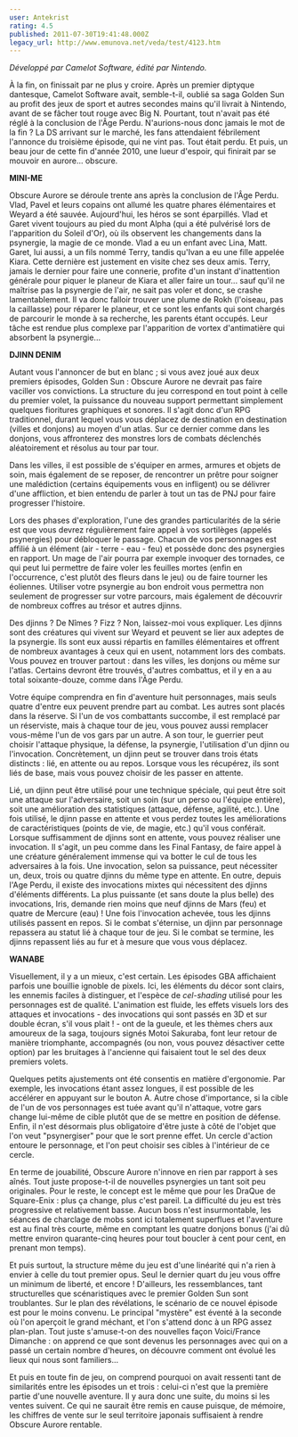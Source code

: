 ```yaml
---
user: Antekrist
rating: 4.5
published: 2011-07-30T19:41:48.000Z
legacy_url: http://www.emunova.net/veda/test/4123.htm
---
```

_Développé par Camelot Software, édité par Nintendo._  

  

À la fin, on finissait par ne plus y croire. Après un premier diptyque dantesque, Camelot Software avait, semble-t-il, oublié sa saga Golden Sun au profit des jeux de sport et autres secondes mains qu'il livrait à Nintendo, avant de se fâcher tout rouge avec Big N. Pourtant, tout n'avait pas été réglé à la conclusion de l'Âge Perdu. N'aurions-nous donc jamais le mot de la fin ? La DS arrivant sur le marché, les fans attendaient fébrilement l'annonce du troisième épisode, qui ne vint pas. Tout était perdu. Et puis, un beau jour de cette fin d'année 2010, une lueur d'espoir, qui finirait par se mouvoir en aurore... obscure.  

  

**MINI-ME**  

Obscure Aurore se déroule trente ans après la conclusion de l'Âge Perdu. Vlad, Pavel et leurs copains ont allumé les quatre phares élémentaires et Weyard a été sauvée. Aujourd'hui, les héros se sont éparpillés. Vlad et Garet vivent toujours au pied du mont Alpha (qui a été pulvérisé lors de l'apparition du Soleil d'Or), où ils observent les changements dans la psynergie, la magie de ce monde. Vlad a eu un enfant avec Lina, Matt. Garet, lui aussi, a un fils nommé Terry, tandis qu'Ivan a eu une fille appelée Kiara. Cette dernière est justement en visite chez ses deux amis. Terry, jamais le dernier pour faire une connerie, profite d'un instant d'inattention générale pour piquer le planeur de Kiara et aller faire un tour... sauf qu'il ne maîtrise pas la psynergie de l'air, ne sait pas voler et donc, se crashe lamentablement. Il va donc falloir trouver une plume de Rokh (l'oiseau, pas la caillasse) pour réparer le planeur, et ce sont les enfants qui sont chargés de parcourir le monde à sa recherche, les parents étant occupés. Leur tâche est rendue plus complexe par l'apparition de vortex d'antimatière qui absorbent la psynergie...  

  

**DJINN DENIM**  

Autant vous l'annoncer de but en blanc ; si vous avez joué aux deux premiers épisodes, Golden Sun : Obscure Aurore ne devrait pas faire vaciller vos convictions. La structure du jeu correspond en tout point à celle du premier volet, la puissance du nouveau support permettant simplement quelques fioritures graphiques et sonores. Il s'agit donc d'un RPG traditionnel, durant lequel vous vous déplacez de destination en destination (villes et donjons) au moyen d'un atlas. Sur ce dernier comme dans les donjons, vous affronterez des monstres lors de combats déclenchés aléatoirement et résolus au tour par tour.  

Dans les villes, il est possible de s'équiper en armes, armures et objets de soin, mais également de se reposer, de rencontrer un prêtre pour soigner une malédiction (certains équipements vous en infligent) ou se délivrer d'une affliction, et bien entendu de parler à tout un tas de PNJ pour faire progresser l'histoire.  

Lors des phases d'exploration, l'une des grandes particularités de la série est que vous devrez régulièrement faire appel à vos sortilèges (appelés psynergies) pour débloquer le passage. Chacun de vos personnages est affilié à un élément (air - terre - eau - feu) et possède donc des psynergies en rapport. Un mage de l'air pourra par exemple invoquer des tornades, ce qui peut lui permettre de faire voler les feuilles mortes (enfin en l'occurrence, c'est plutôt des fleurs dans le jeu) ou de faire tourner les éoliennes. Utiliser votre psynergie au bon endroit vous permettra non seulement de progresser sur votre parcours, mais également de découvrir de nombreux coffres au trésor et autres djinns.  

Des djinns ? De Nîmes ? Fizz ? Non, laissez-moi vous expliquer. Les djinns sont des créatures qui vivent sur Weyard et peuvent se lier aux adeptes de la psynergie. Ils sont eux aussi répartis en familles élémentaires et offrent de nombreux avantages à ceux qui en usent, notamment lors des combats. Vous pouvez en trouver partout : dans les villes, les donjons ou même sur l'atlas. Certains devront être trouvés, d'autres combattus, et il y en a au total soixante-douze, comme dans l'Âge Perdu.  

Votre équipe comprendra en fin d'aventure huit personnages, mais seuls quatre d'entre eux peuvent prendre part au combat. Les autres sont placés dans la réserve. Si l'un de vos combattants succombe, il est remplacé par un réserviste, mais à chaque tour de jeu, vous pouvez aussi remplacer vous-même l'un de vos gars par un autre. A son tour, le guerrier peut choisir l'attaque physique, la défense, la psynergie, l'utilisation d'un djinn ou l'invocation. Concrètement, un djinn peut se trouver dans trois états distincts : lié, en attente ou au repos. Lorsque vous les récupérez, ils sont liés de base, mais vous pouvez choisir de les passer en attente.  

Lié, un djinn peut être utilisé pour une technique spéciale, qui peut être soit une attaque sur l'adversaire, soit un soin (sur un perso ou l'équipe entière), soit une amélioration des statistiques (attaque, défense, agilité, etc.). Une fois utilisé, le djinn passe en attente et vous perdez toutes les améliorations de caractéristiques (points de vie, de magie, etc.) qu'il vous conférait. Lorsque suffisamment de djinns sont en attente, vous pouvez réaliser une invocation. Il s'agit, un peu comme dans les Final Fantasy, de faire appel à une créature généralement immense qui va botter le cul de tous les adversaires à la fois. Une invocation, selon sa puissance, peut nécessiter un, deux, trois ou quatre djinns du même type en attente. En outre, depuis l'Age Perdu, il existe des invocations mixtes qui nécessitent des djinns d'éléments différents. La plus puissante (et sans doute la plus belle) des invocations, Iris, demande rien moins que neuf djinns de Mars (feu) et quatre de Mercure (eau) ! Une fois l'invocation achevée, tous les djinns utilisés passent en repos. Si le combat s'éternise, un djinn par personnage repassera au statut lié à chaque tour de jeu. Si le combat se termine, les djinns repassent liés au fur et à mesure que vous vous déplacez.  

  

**WANABE**  

Visuellement, il y a un mieux, c'est certain. Les épisodes GBA affichaient parfois une bouillie ignoble de pixels. Ici, les éléments du décor sont clairs, les ennemis faciles à distinguer, et l'espèce de _cel-shading_ utilisé pour les personnages est de qualité. L'animation est fluide, les effets visuels lors des attaques et invocations - des invocations qui sont passés en 3D et sur double écran, s'il vous plait ! - ont de la gueule, et les thèmes chers aux amoureux de la saga, toujours signés Motoi Sakuraba, font leur retour de manière triomphante, accompagnés (ou non, vous pouvez désactiver cette option) par les bruitages à l'ancienne qui faisaient tout le sel des deux premiers volets.  

Quelques petits ajustements ont été consentis en matière d'ergonomie. Par exemple, les invocations étant assez longues, il est possible de les accélérer en appuyant sur le bouton A. Autre chose d'importance, si la cible de l'un de vos personnages est tuée avant qu'il n'attaque, votre gars change lui-même de cible plutôt que de se mettre en position de défense. Enfin, il n'est désormais plus obligatoire d'être juste à côté de l'objet que l'on veut "psynergiser" pour que le sort prenne effet. Un cercle d'action entoure le personnage, et l'on peut choisir ses cibles à l'intérieur de ce cercle.  

En terme de jouabilité, Obscure Aurore n'innove en rien par rapport à ses aînés. Tout juste propose-t-il de nouvelles psynergies un tant soit peu originales. Pour le reste, le concept est le même que pour les DraQue de Square-Enix : plus ça change, plus c'est pareil. La difficulté du jeu est très progressive et relativement basse. Aucun boss n'est insurmontable, les séances de charclage de mobs sont ici totalement superflues et l'aventure est au final très courte, même en comptant les quatre donjons bonus (j'ai dû mettre environ quarante-cinq heures pour tout boucler à cent pour cent, en prenant mon temps).  

Et puis surtout, la structure même du jeu est d'une linéarité qui n'a rien à envier à celle du tout premier opus. Seul le dernier quart du jeu vous offre un minimum de liberté, et encore ! D'ailleurs, les ressemblances, tant structurelles que scénaristiques avec le premier Golden Sun sont troublantes. Sur le plan des révélations, le scénario de ce nouvel épisode est pour le moins convenu. Le principal "mystère" est éventé à la seconde où l'on aperçoit le grand méchant, et l'on s'attend donc à un RPG assez plan-plan. Tout juste s'amuse-t-on des nouvelles façon Voici/France Dimanche : on apprend ce que sont devenus les personnages avec qui on a passé un certain nombre d'heures, on découvre comment ont évolué les lieux qui nous sont familiers...   

Et puis en toute fin de jeu, on comprend pourquoi on avait ressenti tant de similarités entre les épisodes un et trois : celui-ci n'est que la première partie d'une nouvelle aventure. Il y aura donc une suite, du moins si les ventes suivent. Ce qui ne saurait être remis en cause puisque, de mémoire, les chiffres de vente sur le seul territoire japonais suffisaient à rendre Obscure Aurore rentable.